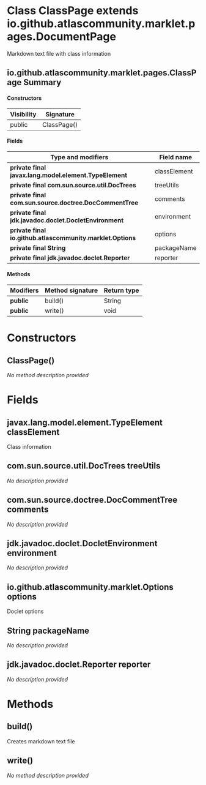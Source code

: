 Class ClassPage extends io.github.atlascommunity.marklet.pages.DocumentPage
===========================================================================
Markdown text file with class information

io.github.atlascommunity.marklet.pages.ClassPage Summary
-------
#### Constructors
| Visibility | Signature   |
| ---------- | ----------- |
| public     | ClassPage() |
#### Fields
| Type and modifiers                                         | Field name   |
| ---------------------------------------------------------- | ------------ |
| **private final javax.lang.model.element.TypeElement**     | classElement |
| **private final com.sun.source.util.DocTrees**             | treeUtils    |
| **private final com.sun.source.doctree.DocCommentTree**    | comments     |
| **private final jdk.javadoc.doclet.DocletEnvironment**     | environment  |
| **private final io.github.atlascommunity.marklet.Options** | options      |
| **private final String**                                   | packageName  |
| **private final jdk.javadoc.doclet.Reporter**              | reporter     |
#### Methods
| Modifiers  | Method signature | Return type |
| ---------- | ---------------- | ----------- |
| **public** | build()          | String      |
| **public** | write()          | void        |

Constructors
============
ClassPage()
-----------
*No method description provided*


Fields
======
javax.lang.model.element.TypeElement classElement
-------------------------------------------------
Class information


com.sun.source.util.DocTrees treeUtils
--------------------------------------
*No description provided*


com.sun.source.doctree.DocCommentTree comments
----------------------------------------------
*No description provided*


jdk.javadoc.doclet.DocletEnvironment environment
------------------------------------------------
*No description provided*


io.github.atlascommunity.marklet.Options options
------------------------------------------------
Doclet options


String packageName
----------------------------
*No description provided*


jdk.javadoc.doclet.Reporter reporter
------------------------------------
*No description provided*


Methods
=======
build()
-------
Creates markdown text file


write()
-------
*No method description provided*


